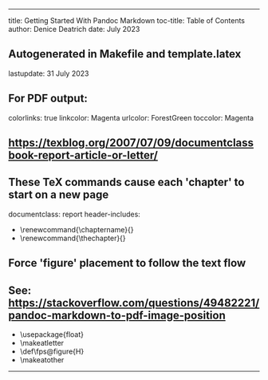 <!-- Pandoc metadata, mostly used when generating PDF

     Solution for starting a new page for major sections of PDF output
     in metadata (documentclass, header-includes) is decscribed at:
     https://superuser.com/a/1436367

     Be sure to change 'title', 'author' and 'date' below:
-->
---
title: Getting Started With Pandoc Markdown
toc-title: Table of Contents
author: Denice Deatrich
date: July 2023

## Autogenerated in Makefile and template.latex
lastupdate: 31 July 2023

## For PDF output:
colorlinks: true
linkcolor: Magenta
urlcolor: ForestGreen
toccolor: Magenta

## https://texblog.org/2007/07/09/documentclassbook-report-article-or-letter/
## These TeX commands cause each 'chapter' to start on a new page
documentclass: report
header-includes:
- \renewcommand{\chaptername}{}
- \renewcommand{\thechapter}{}

## Force 'figure' placement to follow the text flow
## See: https://stackoverflow.com/questions/49482221/pandoc-markdown-to-pdf-image-position
- \usepackage{float}
- \makeatletter
- \def\fps@figure{H} 
- \makeatother
---

